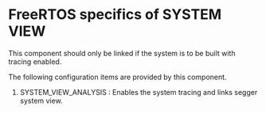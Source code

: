 # FreeRTOS specifics of SYSTEM VIEW

This component should only be linked if the system is to be built with tracing enabled.

The following configuration items are provided by this component.

1. SYSTEM_VIEW_ANALYSIS : Enables the system tracing and links segger system view.
